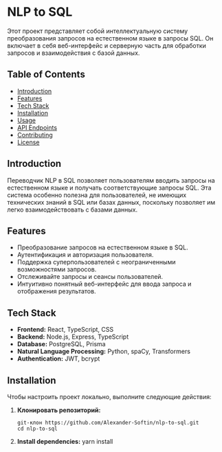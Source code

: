 # NLP to SQL 

Этот проект представляет собой интеллектуальную систему преобразования запросов на естественном языке в запросы SQL. Он включает в себя веб-интерфейс и серверную часть для обработки запросов и взаимодействия с базой данных.

## Table of Contents

- [Introduction](#introduction)
- [Features](#features)
- [Tech Stack](#tech-stack)
- [Installation](#installation)
- [Usage](#usage)
- [API Endpoints](#api-endpoints)
- [Contributing](#contributing)
- [License](#license)

## Introduction

Переводчик NLP в SQL позволяет пользователям вводить запросы на естественном языке и получать соответствующие запросы SQL. Эта система особенно полезна для пользователей, не имеющих технических знаний в SQL или базах данных, поскольку позволяет им легко взаимодействовать с базами данных.

## Features

- Преобразование запросов на естественном языке в SQL.
- Аутентификация и авторизация пользователя.
- Поддержка суперпользователей с неограниченными возможностями запросов.
- Отслеживайте запросы и сеансы пользователей.
- Интуитивно понятный веб-интерфейс для ввода запроса и отображения результатов.

## Tech Stack

- **Frontend:** React, TypeScript, CSS
- **Backend:** Node.js, Express, TypeScript
- **Database:** PostgreSQL, Prisma
- **Natural Language Processing:** Python, spaCy, Transformers
- **Authentication:** JWT, bcrypt

## Installation

Чтобы настроить проект локально, выполните следующие действия:

1. **Клонировать репозиторий:**
   ``` баш
   git-клон https://github.com/Alexander-Softin/nlp-to-sql.git
   cd nlp-to-sql

2. **Install dependencies:**
   yarn install
